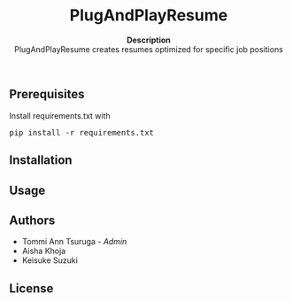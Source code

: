 <h1 align="center">PlugAndPlayResume </h1>
<p align="center"><strong>Description</strong>
<br>
PlugAndPlayResume creates resumes optimized for specific job positions</p>
<br>


<h2>Prerequisites</h2>
Install requirements.txt with
<pre>pip install -r requirements.txt</pre>

<h2>Installation</h2>

<h2>Usage</h2>

<h2>Authors</h2>  

- Tommi Ann Tsuruga - *Admin*
- Aisha Khoja  
- Keisuke Suzuki  

<h2>License</h2>
